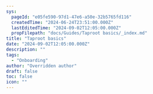 ```yaml
---
sys:
  pageId: "e05fe590-97d1-47e6-a50e-32b5765fd116"
  createdTime: "2024-06-24T23:51:00.000Z"
  lastEditedTime: "2024-09-02T12:05:00.000Z"
  propFilepath: "docs/Guides/Taproot basics/_index.md"
title: "Taproot basics"
date: "2024-09-02T12:05:00.000Z"
description: ""
tags:
  - "Onboarding"
author: "Overridden author"
draft: false
toc: false
icon: ""
---
```

